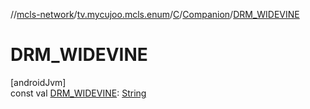//[mcls-network](../../../../index.md)/[tv.mycujoo.mcls.enum](../../index.md)/[C](../index.md)/[Companion](index.md)/[DRM_WIDEVINE](-d-r-m_-w-i-d-e-v-i-n-e.md)

# DRM_WIDEVINE

[androidJvm]\
const val [DRM_WIDEVINE](-d-r-m_-w-i-d-e-v-i-n-e.md): [String](https://kotlinlang.org/api/latest/jvm/stdlib/kotlin/-string/index.html)
